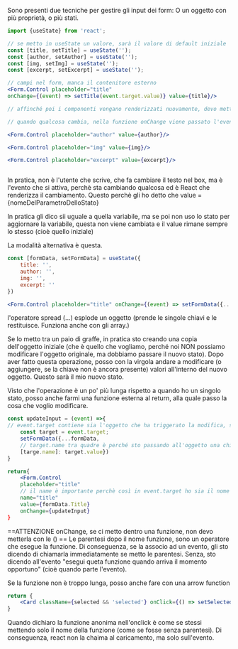Sono presenti due tecniche per gestire gli input dei form:
O un oggetto con più proprietà, o più stati.


```jsx
import {useState} from 'react';

// se metto in useState un valore, sarà il valore di default iniziale
const [title, setTitle] = useState('');
const [author, setAuthor] = useState('');
const [img, setImg] = useState('');
const [excerpt, setExcerpt] = useState('');

// campi nel form, manca il contenitore esterno
<Form.Control placeholder="title" 
onChange={(event) => setTitle(event.target.value)} value={title}/>

// affinché poi i componenti vengano renderizzati nuovamente, devo mettermi in ascolto dell'evento onchange

// quando qualcosa cambia, nella funzione onChange viene passato l'evento di cambio. Questo evento ha tante proprietà, tra cui il target (l'oggetto che è cambiato) e di conseguenza anche il suo valore.

<Form.Control placeholder="author" value={author}/>

<Form.Control placeholder="img" value={img}/>

<Form.Control placeholder="excerpt" value={excerpt}/>



```

In pratica, non è l'utente che scrive, che fa cambiare il testo nel box, ma è l'evento che si attiva, perchè sta cambiando qualcosa ed è React che renderizza il cambiamento.
Questo perchè gli ho detto che value = {nomeDelParametroDelloStato}

In pratica gli dico sii uguale a quella variabile, ma se poi non uso lo stato per aggiornare la variabile, questa non viene cambiata e il value rimane sempre lo stesso (cioè quello iniziale)

La modalità alternativa è questa.
```jsx
const [formData, setFormData] = useState({
	title: '',
	author: '',
	img: '',
	excerpt: ''
})

<Form.Control placeholder="title" onChange={(event) => setFormData({...formData, title: event.target.value})} value={formData.title}
```
l'operatore spread (...) esplode un oggetto (prende le singole chiavi e le restituisce. Funziona anche con gli array.)

Se lo metto tra un paio di graffe, in pratica sto creando una copia dell'oggetto iniziale (che è quello che vogliamo, perché noi NON possiamo modificare l'oggetto originale, ma dobbiamo passare il nuovo stato).
Dopo aver fatto questa operazione, posso con la virgola andare a modificare (o aggiungere, se la chiave non è ancora presente) valori all'interno del nuovo oggetto.
Questo sarà il mio nuovo stato.

Visto che l'operazione è un po' più lunga rispetto a quando ho un singolo stato, posso anche farmi una funzione esterna al return, alla quale passo la cosa che voglio modificare.
```jsx
const updateInput = (event) =>{
// event.target contiene sia l'oggetto che ha triggerato la modifica, sia il suo valore.
	const target = event.target;
	setFormData({...formData, 
	// target.name tra quadre è perché sto passando all'oggetto una chiave in maniera dinamica
	[targe.name]: target.value})
}

return{
	<Form.Control 
	placeholder="title" 
	// il name è importante perchè così in event.target ho sia il nome del campo sia il suo valore.
	name="title"  
	value={formData.Title}
	onChange={updateInput}
}
```

==ATTENZIONE onChange, se ci metto dentro una funzione, non devo metterla con le () ==
Le parentesi dopo il nome funzione, sono un operatore che esegue la funzione. Di conseguenza, se la associo ad un evento, gli sto dicendo di chiamarla immediatamente se metto le parentesi. Senza, sto dicendo all'evento "esegui queta funzione quando arriva il momento opportuno" (cioè quando parte l'evento).

Se la funzione non è troppo lunga, posso anche fare con una arrow function
```jsx
return {
	<Card className={selected && 'selected'} onClick={() => setSelected(!selected)}>
}
```
Quando dichiaro la funzione anonima nell'onclick è come se stessi mettendo solo il nome della funzione (come se fosse senza parentesi). Di conseguenza, react non la chaima al caricamento, ma solo sull'evento.
